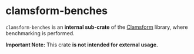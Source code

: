 # clamsform-benches

`clamsform-benches` is an **internal sub-crate** of the [Clamsform](https://github.com/Kevin-Patyk/clamsform) library, where benchmarking is performed. 

**Important Note:** This crate **is not intended for external usage.** 